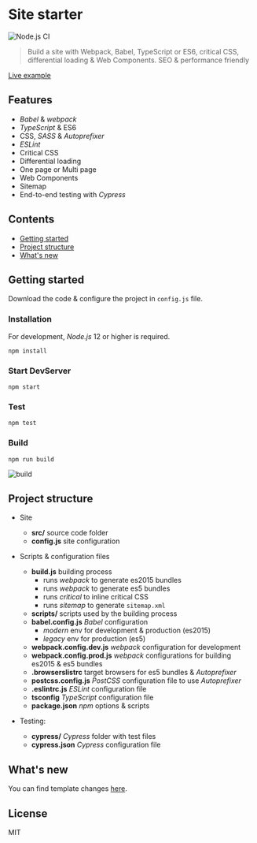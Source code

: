 # Site starter
![Node.js CI](https://github.com/robisim74/site-starter/workflows/Node.js%20CI/badge.svg)
> Build a site with Webpack, Babel, TypeScript or ES6, critical CSS, differential loading & Web Components. SEO & performance friendly

[Live example]( https://robisim74.github.io/site-starter/)

## Features

* _Babel_ & _webpack_
* _TypeScript_ & ES6
* CSS, _SASS_ & _Autoprefixer_
* _ESLint_
* Critical CSS
* Differential loading
* One page or Multi page
* Web Components
* Sitemap
* End-to-end testing with _Cypress_


## Contents
* [Getting started](#1)
* [Project structure](#2)
* [What's new](#3)


## <a name="1"></a>Getting started
Download the code & configure the project in `config.js` file.

### Installation
For development, _Node.js_ 12 or higher is required.

```Shell
npm install
```

### Start DevServer
```Shell
npm start
```

### Test
```Shell
npm test
```

### Build
```Shell
npm run build
```

![build](https://user-images.githubusercontent.com/14012361/89346127-d2efc480-d6a8-11ea-938e-92c155d50735.png)


## <a name="2"></a>Project structure
- Site
    - **src/** source code folder
    - **config.js** site configuration
    
- Scripts & configuration files
    - **build.js** building process
        - runs _webpack_ to generate es2015 bundles
        - runs _webpack_ to generate es5 bundles
        - runs _critical_ to inline critical CSS
        - runs _sitemap_ to generate `sitemap.xml`
    - **scripts/** scripts used by the building process
    - **babel.config.js** _Babel_ configuration
        - _modern_ env for development & production (es2015)
        - _legacy_ env for production (es5)
    - **webpack.config.dev.js** _webpack_ configuration for development
    - **webpack.config.prod.js** _webpack_ configurations for building es2015 & es5 bundles
    - **.browserslistrc** target browsers for es5 bundles & _Autoprefixer_
    - **postcss.config.js** _PostCSS_ configuration file to use _Autoprefixer_
    - **.eslintrc.js** _ESLint_ configuration file
    - **tsconfig** _TypeScript_ configuration file
    - **package.json** _npm_ options & scripts
- Testing:
    - **cypress/** _Cypress_ folder with test files
    - **cypress.json** _Cypress_ configuration file

## <a name="3"></a>What's new
You can find template changes [here](https://github.com/robisim74/site-starter/releases).


## License
MIT
